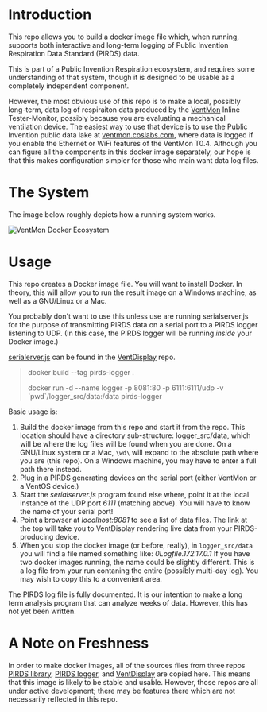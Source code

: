 # Introduction

This repo allows you to build a docker image file which, when running, supports both interactive and long-term logging of Public Invention Respiration Data Standard (PIRDS) data.

This is part of a Public Invention Respiration ecosystem, and requires some understanding of that system, though it is designed to be usable as a completely
independent component.

However, the most obvious use of this repo is to make a local, possibly long-term, data log of respiraiton data produced by the [VentMon](https://github.com/PubInv/ventmon-ventilator-inline-test-monitor) Inline Tester-Monitor, possibly because you are evaluating a mechanical ventilation device.
The easiest way to use that device is to use the Public Invention public data lake at [ventmon.coslabs.com](http://ventmon.coslabs.com/), where data is
logged if you enable the Ethernet or WiFi features of the VentMon T0.4.  Although you can figure all the components in this docker image separately, our
hope is that this makes configuration simpler for those who main want data log files.

# The System

The image below roughly depicts how a running system works.

![VentMon Docker Ecosystem](https://user-images.githubusercontent.com/5296671/111052632-25087d80-8422-11eb-8d85-7e72af57ff4f.png)

# Usage

This repo creates a Docker image file. You will want to install Docker. In theory, this will allow you to run the result image on a Windows machine,
as well as a GNU/Linux or a Mac.

You probably don't want to use this unless use are running serialserver.js for the purpose of transmitting PIRDS data on a serial port to a PIRDS logger listening
to UDP. (In this case, the PIRDS logger will be running *inside* your Docker image.)

[serialerver.js](https://github.com/PubInv/vent-display/blob/master/serialserver.js)
can be found in the [VentDisplay](https://github.com/PubInv/vent-display) repo.

>  docker build --tag pirds-logger .
>
>  docker run -d --name logger -p 8081:80 -p 6111:6111/udp  -v \`pwd\`/logger_src/data:/data   pirds-logger
>

Basic usage is:
1. Build the docker image from this repo and start it from the repo. This location should have a directory sub-structure: logger_src/data, which will be where the log files will be found when you are done. On a GNU/Linux system or a Mac, `\wd\` will expand to the absolute path where you are (this repo). On a Windows machine, you may have to enter a full path there instead.
2. Plug in a PIRDS generating devices on the serial port (either VentMon or a VentOS device.)
3. Start the *serialserver.js* program found else where, point it at the local instance of the UDP port *6111* (matching above). You will have to know the name of your serial port!
4. Point a browser at *localhost:8081* to see a list of data files. The link at the top will take you to VentDisplay rendering live data from your PIRDS-producing device.
5. When you stop the docker image (or before, really), in `logger_src/data` you will find a file named something like: *0Logfile.172.17.0.1*  If you have two docker images running, the name could be slightly different. This is a log file from your run contaning the entire (possibly multi-day log). You may wish to copy this to a convenient area.

The PIRDS log file is fully documented. It is our intention to make a long term analysis program that can analyze weeks of data. However, this has not yet been written.


# A Note on Freshness

In order to make docker images, all of the sources files from three repos [PIRDS library](https://github.com/PubInv/PIRDS-respiration-data-standard),
[PIRDS logger](https://github.com/PubInv/PIRDS-logger), and [VentDisplay](https://github.com/PubInv/vent-display) are copied here. This means that
this image is likely to be stable and usable. However, those repos are all under active development; there may be features there which are not
necessarily reflected in this repo.

